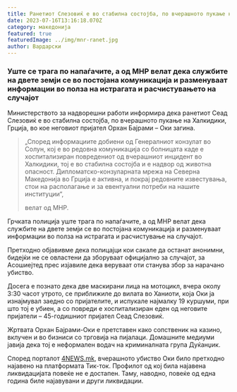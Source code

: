```yaml
---
title: Ранетиот Слезовиќ е во стабилна состојба, по вчерашното пукање на Халкидики
date: 2023-07-16T13:16:18.070Z
category: македонија
featured: true
featuredImage: ../img/mnr-ranet.jpg
author: Вардарски
---
```

<!--StartFragment-->

### Уште се трага по напаѓачите, а од МНР велат дека службите на двете земји се во постојана комуникација и разменуваат информации во полза на истрагата и расчистувањето на случајот

Министерството за надворешни работи информира дека ранетиот Сеад Слезовиќ е во стабилна состојба, по вчерашното пукање на Халкидики, Грција, во кое неговиот пријател Орхан Бајрами – Оки загина.

> „Според информациите добиени од Генералниот конзулат во Солун, кој е во редовна комуникација со болницата каде е хоспитализиран повредениот од вчерашниот инцидент во Халкидики, тој е во стабилна состојба и е надвор од животна опасност. Дипломатско-конзуларната мрежа на Северна Македонија во Грција е активна, и покрај редовните известувања, стои на располагање и за евентуални потреби на нашите институции“,
>
> велат од МНР.

Грчката полиција уште трага по напаѓачите, а од МНР велат дека службите на двете земји се во постојана комуникација и разменуваат информации во полза на истрагата и расчистување на случајот.

Претходно објавивме дека полицајци кои сакале да останат анонимни, бидејќи не се овластени да зборуваат официјално за случајот, за Асошиејтед прес изјавиле дека веруваат оти станува збор за нарачано убиство.

Досега е познато дека две маскирани лица на мотоцикл, вчера околу 3:30 часот утрото, се приближиле до вилата во Ханиоти, која Оки ја изнајмувал заедно со пријателите, и испукале најмалку 19 куршуми, при што тој е убиен, а со повреди е хоспитализиран еден од неговите пријатели – 45-годишниот пријател Сеад Слезовиќ.

Жртвата Орхан Бајрами-Оки е претставен како сопственик на казино, вклучен и во бизниси со трговија на пијалаци. Домашните медиуми јавија дека тој е неформален водач на криминалната група Дуќанџик.

Според порталот [4NEWS.mk](https://4news.mk/foto-ubistvoto-na-orhan-bajrami-oki-najaveno-na-tik-tok-ushte-vchera-deneska-ima-nova-najava/), вчерашното убиство Оки било претходно најавено на платформата Тик-ток. Профилот од кој била најавена ликвидацијата повеќе не е достапен. Таму, наводно, повеќе од една година биле најавувани и други ликвидации.

<!--EndFragment-->